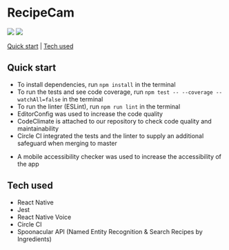 # RecipeCam

<!-- Need to update badges for new project -->
<a href="https://codeclimate.com/github/codeclimate/codeclimate/maintainability"><img src="https://api.codeclimate.com/v1/badges/a99a88d28ad37a79dbf6/maintainability" /></a> <a href="https://codeclimate.com/github/codeclimate/codeclimate/test_coverage"><img src="https://api.codeclimate.com/v1/badges/a99a88d28ad37a79dbf6/test_coverage" /></a>

[Quick start](#quick-start) | [Tech used](#tech-used)  

## Quick start

- To install dependencies, run ```npm install``` in the terminal
- To run the tests and see code coverage, run ```npm test -- --coverage --watchAll=false``` in the terminal
- To run the linter (ESLint), run ```npm run lint``` in the terminal
- EditorConfig was used to increase the code quality
- CodeClimate is attached to our repository to check code quality and maintainability
- Circle CI integrated the tests and the linter to supply an additional safeguard when merging to master
<!-- Need to add the below -->
- A mobile accessibility checker was used to increase the accessibility of the app

## Tech used

- React Native
- Jest
- React Native Voice
- Circle CI
- Spoonacular API (Named Entity Recognition & Search Recipes by Ingredients)
